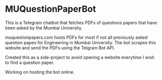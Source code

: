 # MUQuestionPaperBot

This is a Telegram chatbot that fetches PDFs of questions papers that have been asked by the Mumbai University. 

muquestionpapers.com hosts PDFs for most if not all previously asked question papes for Engineering in Mumbai University. The bot scrapes this website and send the PDFs using the Telgram Bot API. 

Created this as a side-project to avoid opening a website everytime I wish to find a question paper. 

Working on hosting the bot online.